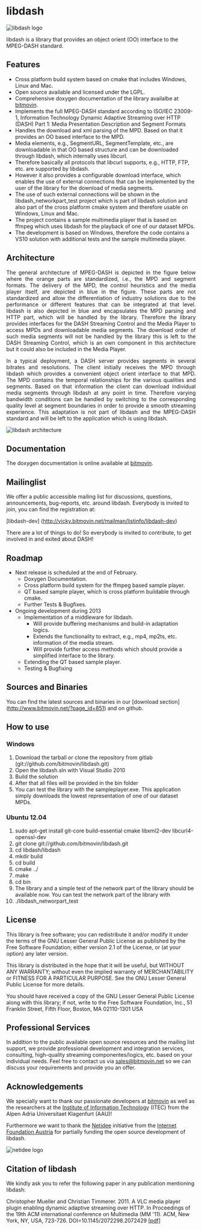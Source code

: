 # libdash

![libdash logo](http://www.bitmovin.net/wp-content/uploads/2013/01/libdash_logo.png "libdash")


libdash is a library that provides an object orient (OO) interface to the MPEG-DASH standard.

## Features

* Cross platform build system based on cmake that includes Windows, Linux and Mac.
* Open source available and licensed under the LGPL.
* Comprehensive doxygen documentation of the library availalbe at [bitmovin](http://www.bitmovin.net/wp-content/libdash/libdash_2_1_doxygen).
* Implements the full MPEG-DASH standard according to ISO/IEC 23009-1, Information Technology Dynamic Adaptive Streaming over HTTP (DASH) Part 1: Media Presentation Description and Segment Formats
* Handles the download and xml parsing of the MPD. Based on that it provides an OO based interface to the MPD.
* Media elements, e.g., SegmentURL, SegmentTemplate, etc., are downloadable in that OO based structure and can be downloaded through libdash, which internally uses libcurl.
* Therefore basically all protocols that libcurl supports, e.g., HTTP, FTP, etc. are supported by libdash.
* However it also provides a configurable download interface, which enables the use of external connections that can be implemented by the user of the library for the download of media segments.
* The use of such external connections will be shown in the libdash_networkpart_test project which is part of libdash solution and also part of the cross platform cmake system and therefore usable on Windows, Linux and Mac.
* The project contains a sample multimedia player that is based on ffmpeg which uses libdash for the playback of one of our dataset MPDs.
* The development is based on Windows, therefore the code contains a VS10 solution with additional tests and the sample multimedia player.

## Architecture
<p align="justify">The general architecture of MPEG-DASH is depicted in the figure below where the orange parts are standardized, i.e., the MPD and segment formats. The delivery of the MPD, the control heuristics and the media player itself, are depicted in blue in the figure. These parts are not standardized and allow the differentiation of industry solutions due to the performance or different features that can be integrated at that level. libdash is also depicted in blue and encapsulates the MPD parsing and HTTP part, which will be handled by the library. Therefore the library provides interfaces for the DASH Streaming Control and the Media Player to access MPDs and downloadable media segments. The download order of such media segments will not be handled by the library this is left to the DASH Streaming Control, which is an own component in this architecture but it could also be included in the Media Player.
</p>
<p align="justify">
In a typical deployment, a DASH server provides segments in several bitrates and resolutions. The client initially receives the MPD through libdash which provides a convenient object orient interface to that MPD. The MPD contains the temporal relationships for the various qualities and segments. Based on that information the client can download individual media segments through libdash at any point in time. Therefore varying bandwidth conditions can be handled by switching to the corresponding quality level at segment boundaries in order to provide a smooth streaming experience. This adaptation is not part of libdash and the MPEG-DASH standard and will be left to the application which is using libdash.
</p>


![libdash architecture](http://www.bitmovin.net/wp-content/uploads/2013/01/libdash_arch-1024x483.png "libdash arch")

## Documentation

The doxygen documentation is online available at [bitmovin](http://www.bitmovin.net/wp-content/libdash/libdash_2_1_doxygen).

## Mailinglist

We offer a public accessible mailing list for discussions, questions, announcements, bug-reports, etc. around libdash. Everybody is invited to join, you can find the registration at:

[libdash-dev] (http://vicky.bitmovin.net/mailman/listinfo/libdash-dev)

There are a lot of things to do! So everybody is invited to contribute, to get involved in and exited about DASH!

## Roadmap

* Next release is scheduled at the end of February.
    * Doxygen Documentation.
    * Cross platform build system for the ffmpeg based sample player.
    * QT based sample player, which is cross platform buildable through cmake.
    * Further Tests & Bugfixes.
* Ongoing development during 2013
    * Implementation of a middleware for libdash.
        * Will provide buffering mechanisms and build-in adaptation logics.
        * Extends the functionality to extract, e.g., mp4, mp2ts, etc. information of the media stream.
        * Will provide further access methods which should provide a simplified interface to the library.
    * Extending the QT based sample player.
    * Testing & Bugfixing

## Sources and Binaries

You can find the latest sources and binaries in our [download section] (http://www.bitmovin.net/?page_id=851) and on github.

## How to use

### Windows
1. Download the tarball or clone the repository from gitlab (git://github.com/bitmovin/libdash.git)
2. Open the libdash.sln with Visual Studio 2010
3. Build the solution
4. After that all files will be provided in the bin folder
5. You can test the library with the sampleplayer.exe. This application simply downloads the lowest representation of one of our dataset MPDs.

### Ubuntu 12.04
1. sudo apt-get install git-core build-essential cmake libxml2-dev libcurl4-openssl-dev
2. git clone git://github.com/bitmovin/libdash.git
3. cd libdash/libdash
4. mkdir build
5. cd build
6. cmake ../
7. make
8. cd bin
9. The library and a simple test of the network part of the library should be available now. You can test the network part of the library with
10. ./libdash_networpart_test

## License

This library is free software; you can redistribute it and/or
modify it under the terms of the GNU Lesser General Public
License as published by the Free Software Foundation; either
version 2.1 of the License, or (at your option) any later version.

This library is distributed in the hope that it will be useful,
but WITHOUT ANY WARRANTY; without even the implied warranty of
MERCHANTABILITY or FITNESS FOR A PARTICULAR PURPOSE.  See the GNU
Lesser General Public License for more details.

You should have received a copy of the GNU Lesser General Public
License along with this library; if not, write to the Free Software
Foundation, Inc., 51 Franklin Street, Fifth Floor, Boston, MA  02110-1301  USA

## Professional Services

In addition to the public available open source resources and the mailing list support, we provide professional development and integration services, consulting, high-quality streaming componentes/logics, etc. based on your individual needs. Feel free to contact us via sales@bitmovin.net so we can discuss your requirements and provide you an offer.

## Acknowledgements

We specially want to thank our passionate developers at [bitmovin](http://www.bitmovin.net/) as well as the researchers at the [Institute of Information Technology](http://www-itec.aau.at/dash/) (ITEC) from the Alpen Adria Universitaet Klagenfurt (AAU)!

Furthermore we want to thank the [Netidee](http://www.netidee.at) initiative from the [Internet Foundation Austria](http://www.nic.at/ipa) for partially funding the open source development of libdash.

![netidee logo](http://www.bitmovin.net/wp-content/uploads/2013/02/netidee-logo_RGB-200x102.png "netidee")

## Citation of libdash
We kindly ask you to refer the following paper in any publication mentioning libdash:

Christopher Mueller and Christian Timmerer. 2011. A VLC media player plugin enabling dynamic adaptive streaming over HTTP. In Proceedings of the 19th ACM international conference on Multimedia (MM '11). ACM, New York, NY, USA, 723-726. DOI=10.1145/2072298.2072429 [[pdf]](http://doi.acm.org/10.1145/2072298.2072429)
